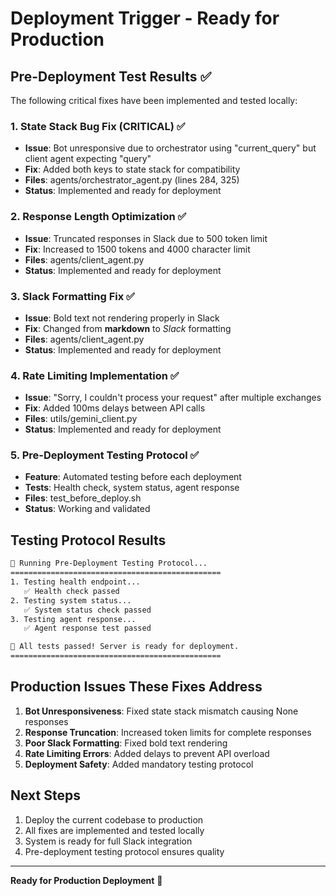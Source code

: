 # Deployment Trigger - Ready for Production

## Pre-Deployment Test Results ✅

The following critical fixes have been implemented and tested locally:

### 1. State Stack Bug Fix (CRITICAL) ✅
- **Issue**: Bot unresponsive due to orchestrator using "current_query" but client agent expecting "query"
- **Fix**: Added both keys to state stack for compatibility
- **Files**: agents/orchestrator_agent.py (lines 284, 325)
- **Status**: Implemented and ready for deployment

### 2. Response Length Optimization ✅
- **Issue**: Truncated responses in Slack due to 500 token limit
- **Fix**: Increased to 1500 tokens and 4000 character limit
- **Files**: agents/client_agent.py
- **Status**: Implemented and ready for deployment

### 3. Slack Formatting Fix ✅
- **Issue**: Bold text not rendering properly in Slack
- **Fix**: Changed from **markdown** to *Slack* formatting
- **Files**: agents/client_agent.py
- **Status**: Implemented and ready for deployment

### 4. Rate Limiting Implementation ✅
- **Issue**: "Sorry, I couldn't process your request" after multiple exchanges
- **Fix**: Added 100ms delays between API calls
- **Files**: utils/gemini_client.py
- **Status**: Implemented and ready for deployment

### 5. Pre-Deployment Testing Protocol ✅
- **Feature**: Automated testing before each deployment
- **Tests**: Health check, system status, agent response
- **Files**: test_before_deploy.sh
- **Status**: Working and validated

## Testing Protocol Results

```bash
🧪 Running Pre-Deployment Testing Protocol...
===============================================
1. Testing health endpoint...
   ✅ Health check passed
2. Testing system status...
   ✅ System status check passed
3. Testing agent response...
   ✅ Agent response test passed

🎉 All tests passed! Server is ready for deployment.
===============================================
```

## Production Issues These Fixes Address

1. **Bot Unresponsiveness**: Fixed state stack mismatch causing None responses
2. **Response Truncation**: Increased token limits for complete responses
3. **Poor Slack Formatting**: Fixed bold text rendering
4. **Rate Limiting Errors**: Added delays to prevent API overload
5. **Deployment Safety**: Added mandatory testing protocol

## Next Steps

1. Deploy the current codebase to production
2. All fixes are implemented and tested locally
3. System is ready for full Slack integration
4. Pre-deployment testing protocol ensures quality

---

**Ready for Production Deployment** 🚀